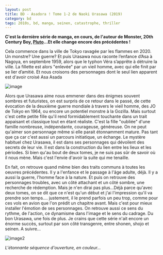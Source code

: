 ```yaml
---
layout: post
title: BD - Asadora ! Tome 1-2 de Naoki Urasawa (2019)
category: bd
tags: 2010s, bd, manga, seinen, catastrophe, thriller
---
```

**C'est la dernière série de manga,  en cours, de l'auteur de Monster, 20th Century Boy, <a href="https://cheziceman.wordpress.com/2017/03/14/bd-pluto-de-naoki-urasawa/">Pluto</a>...Et elle change encore des précédentes !**

Cela commence dans la ville de Tokyo ravagée par les flammes en 2020. Un monstre? Une guerre? Et puis Urasawa nous raconte l’enfance d’Asa à Nagoya, en septembre 1959, alors que le typhon Véra s’apprête à détruire la ville. La fillette est alors "enlevée" par un vieil homme, avec qui elle finit par se lier d’amitié. Et nous croisons des personnages dont le seul lien apparent est d'avoir croisé Asa Asada

![image](https://cheziceman.files.wordpress.com/2020/02/asadora1.jpg)

Alors que Urasawa aime nous emmener dans des énigmes souvent sombres et futuristes, on est surpris de ce retour dans le passé, de cette évocation de la deuxième guerre mondiale à travers le vieil homme, des JO de Tokyo en 1964, ou encore un potentiel monstre à la Gozilla. Mais surtout c'est cette petite fille qu'il rend formidablement touchante dans un trait appaisant et classique tout en étant réaliste. C'est la fille "oubliée" d'une famille nombreuse, indépendante, courageuse, généreuse. On ne peut qu'aimer son personnage même si elle parait étonnamment mature. Pas tant que ça car c'est aussi un parcours initiatique, un échange. Le mystère habituel chez Urasawa, il est dans ses personnages qui dévoilent des secrets de leur vie. Il est dans la construction du lien entre les lieux et les périodes. Si bien qu'au bout de deux tomes, je ne suis pas sûr de savoir où il nous mène. Mais c'est l'envie d'avoir la suite qui me tenaille.

En fait, on retrouve quand même bien des traits communs à toutes les oeuvres précédentes. Il y a l'enfance et le passage à l'âge adulte, déjà. Il y a aussi la guerre, l'homme face à la nature. Et puis on retrouve des personnages troubles, avec un côté attachant et un côté sombre, une recherche de rédemption. Mais je n'en dirai pas plus...Déjà parce qu'avec deux tomes, on se dit que ce n'est qu'un début et j'ai l'impression qu'il va prendre son temps.... justement, il le prend parfois un peu trop, comme pour ces vols en avion que l'on prédit un chapitre avant. Mais c'est pour mieux installer l'émotion de ses personnages. On retrouve aussi ce sens du rythme, de l'action, ce dynamisme dans l'image et le sens du cadrage. Du bon Urasawa, une fois de plus. Je crains que cette série n'ait encore un énorme succès, surtout par son côté transgenre, entre shonen, shojo et seinen. A suivre...

![image2](https://cheziceman.files.wordpress.com/2020/02/asadora2.jpg)

*L'étonnante séquence d'ouverture, en couleur...*
